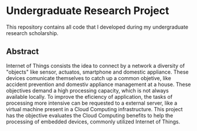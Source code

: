 # Undergraduate Research Project 

This repository contains all code that I developed during my undergraduate
research scholarship. 

## Abstract

Internet of Things consists the idea to connect by a network a diversity of
"objects" like sensor, actuatos, smartphone and domestic appliance. These
devices comunicate themselves to catch up a common objetive, like accident
prevention and domestiv appliance management at a house. These objectives 
demand a high processing capacity, which is not always available locally.
To improve the eficiency of application, the tasks of processing more
intensive can be requested to a external server, like a virtual machine 
present in a Cloud Computing infrastructure. This project has the objective
evaluates the Cloud Computing benefits to help the processing of 
embedded devices, commonly utilized Internet of Things.

 

